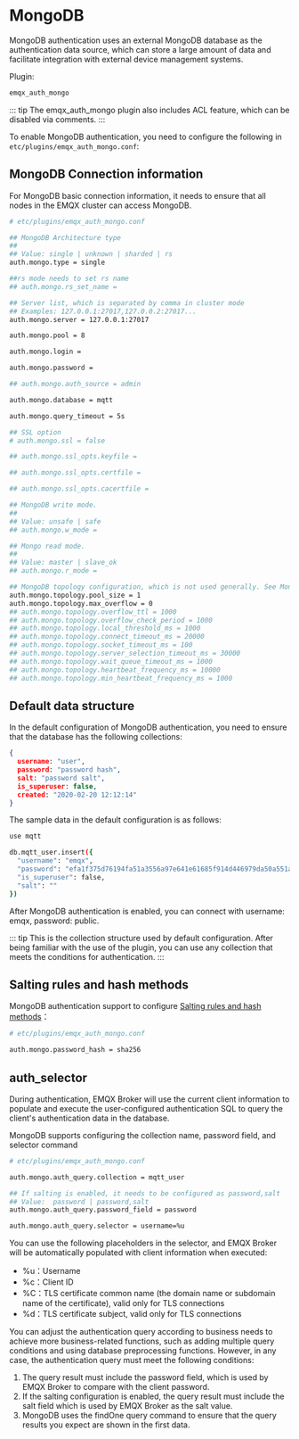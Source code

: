 # MongoDB

MongoDB authentication uses an external MongoDB database as the authentication data source, which can store a large amount of data and facilitate integration with external device management systems.

Plugin:

```bash
emqx_auth_mongo
```

::: tip 
The emqx_auth_mongo plugin also includes ACL feature, which can be disabled via comments.
:::


To enable MongoDB authentication, you need to configure the following in `etc/plugins/emqx_auth_mongo.conf`:

## MongoDB Connection information

For MongoDB basic connection information, it needs to ensure that all nodes in the EMQX cluster can access MongoDB.

```bash
# etc/plugins/emqx_auth_mongo.conf

## MongoDB Architecture type
##
## Value: single | unknown | sharded | rs
auth.mongo.type = single

##rs mode needs to set rs name
## auth.mongo.rs_set_name =

## Server list, which is separated by comma in cluster mode
## Examples: 127.0.0.1:27017,127.0.0.2:27017...
auth.mongo.server = 127.0.0.1:27017

auth.mongo.pool = 8

auth.mongo.login =

auth.mongo.password =

## auth.mongo.auth_source = admin

auth.mongo.database = mqtt

auth.mongo.query_timeout = 5s

## SSL option
# auth.mongo.ssl = false

## auth.mongo.ssl_opts.keyfile =

## auth.mongo.ssl_opts.certfile =

## auth.mongo.ssl_opts.cacertfile =

## MongoDB write mode.
##
## Value: unsafe | safe
## auth.mongo.w_mode =

## Mongo read mode.
##
## Value: master | slave_ok
## auth.mongo.r_mode =

## MongoDB topology configuration, which is not used generally. See MongoDB official ##website documentation
auth.mongo.topology.pool_size = 1
auth.mongo.topology.max_overflow = 0
## auth.mongo.topology.overflow_ttl = 1000
## auth.mongo.topology.overflow_check_period = 1000
## auth.mongo.topology.local_threshold_ms = 1000
## auth.mongo.topology.connect_timeout_ms = 20000
## auth.mongo.topology.socket_timeout_ms = 100
## auth.mongo.topology.server_selection_timeout_ms = 30000
## auth.mongo.topology.wait_queue_timeout_ms = 1000
## auth.mongo.topology.heartbeat_frequency_ms = 10000
## auth.mongo.topology.min_heartbeat_frequency_ms = 1000

```


## Default data structure

In the default configuration of MongoDB authentication, you need to ensure that the database has the following collections:

```json
{
  username: "user",
  password: "password hash",
  salt: "password salt",
  is_superuser: false,
  created: "2020-02-20 12:12:14"
}
```

The sample data in the default configuration is as follows:

```bash
use mqtt

db.mqtt_user.insert({
  "username": "emqx",
  "password": "efa1f375d76194fa51a3556a97e641e61685f914d446979da50a551a4333ffd7",
  "is_superuser": false,
  "salt": ""
})
```

After MongoDB authentication is enabled, you can connect with username: emqx, password: public.

::: tip 
This is the collection structure used by default configuration. After being familiar with the use of the plugin, you can use any collection that meets the conditions for authentication.
:::



## Salting rules and hash methods

MongoDB authentication support to configure [Salting rules and hash methods](./auth.md#password-salting-rules-and-hash-methods)：

```bash
# etc/plugins/emqx_auth_mongo.conf

auth.mongo.password_hash = sha256
```


## auth_selector

During authentication, EMQX Broker will use the current client information to populate and execute the user-configured authentication SQL to query the client's authentication data in the database.

MongoDB supports configuring the collection name, password field, and selector command

```bash
# etc/plugins/emqx_auth_mongo.conf

auth.mongo.auth_query.collection = mqtt_user

## If salting is enabled, it needs to be configured as password,salt
## Value:  password | password,salt
auth.mongo.auth_query.password_field = password

auth.mongo.auth_query.selector = username=%u
```

You can use the following placeholders in the selector, and EMQX Broker will be automatically populated with client information when executed:

- %u：Username
- %c：Client ID
- %C：TLS certificate common name (the domain name or subdomain name of the certificate), valid only for TLS connections
- %d：TLS certificate subject, valid only for TLS connections

You can adjust the authentication query according to business needs to achieve more business-related functions, such as adding multiple query conditions and using database preprocessing functions. However, in any case, the authentication query must meet the following conditions:

1. The query result must include the password field, which is used by EMQX Broker to compare with the client password.
2. If the salting configuration is enabled, the query result must include the salt field which is used by EMQX Broker as the salt value.
3. MongoDB uses the findOne query command to ensure that the query results you expect are shown in the first data.
